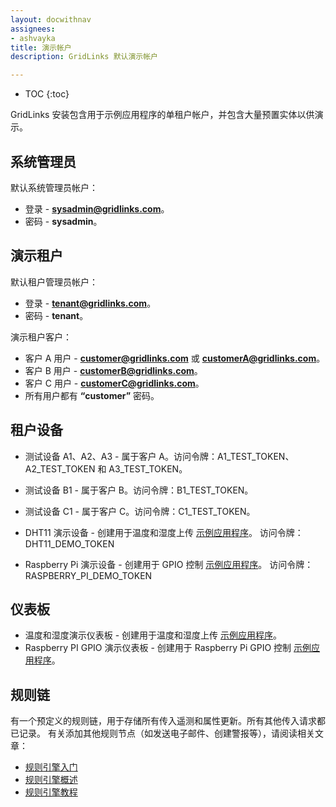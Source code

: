 ```yaml
---
layout: docwithnav
assignees:
- ashvayka
title: 演示帐户
description: GridLinks 默认演示帐户

---
```


* TOC
{:toc}

GridLinks 安装包含用于示例应用程序的单租户帐户，并包含大量预置实体以供演示。

## 系统管理员

默认系统管理员帐户：

- 登录 - **sysadmin@gridlinks.com**。
- 密码 - **sysadmin**。

## 演示租户

默认租户管理员帐户：

- 登录 - **tenant@gridlinks.com**。
- 密码 - **tenant**。

演示租户客户：

- 客户 A 用户 - **customer@gridlinks.com** 或 **customerA@gridlinks.com**。
- 客户 B 用户 - **customerB@gridlinks.com**。
- 客户 C 用户 - **customerC@gridlinks.com**。
- 所有用户都有 **“customer”** 密码。

## 租户设备

- 测试设备 A1、A2、A3 - 属于客户 A。访问令牌：A1_TEST_TOKEN、A2_TEST_TOKEN 和 A3_TEST_TOKEN。
- 测试设备 B1 - 属于客户 B。访问令牌：B1_TEST_TOKEN。
- 测试设备 C1 - 属于客户 C。访问令牌：C1_TEST_TOKEN。

- DHT11 演示设备 - 创建用于温度和湿度上传 [示例应用程序](/docs/samples/nodemcu/temperature/)。
访问令牌：DHT11_DEMO_TOKEN
- Raspberry Pi 演示设备 - 创建用于 GPIO 控制 [示例应用程序](/docs/samples/raspberry/gpio/)。
访问令牌：RASPBERRY_PI_DEMO_TOKEN

## 仪表板

- 温度和湿度演示仪表板 - 创建用于温度和湿度上传 [示例应用程序](/docs/samples/nodemcu/temperature/)。
- Raspberry PI GPIO 演示仪表板 - 创建用于 Raspberry Pi GPIO 控制 [示例应用程序](/docs/samples/raspberry/gpio/)。

## 规则链
有一个预定义的规则链，用于存储所有传入遥测和属性更新。所有其他传入请求都已记录。
有关添加其他规则节点（如发送电子邮件、创建警报等），请阅读相关文章：

- [规则引擎入门](/docs/user-guide/rule-engine-2-0/re-getting-started/)
- [规则引擎概述](/docs/user-guide/rule-engine-2-0/overview/)
- [规则引擎教程](/docs/user-guide/rule-engine-2-0/overview/#tutorials)